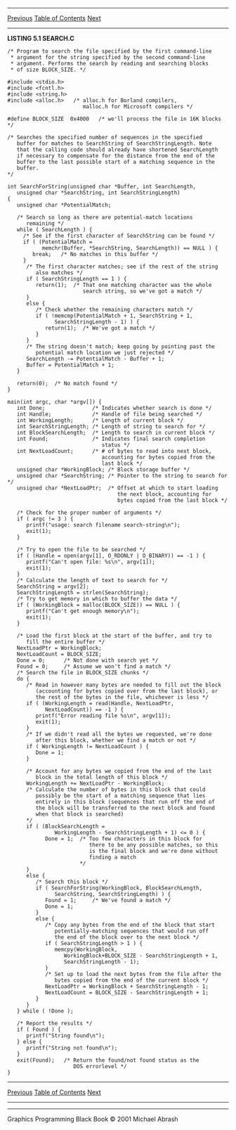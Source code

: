   ------------------------ --------------------------------- --------------------
  [Previous](05-02.html)   [Table of Contents](index.html)   [Next](05-04.html)
  ------------------------ --------------------------------- --------------------

**LISTING 5.1 SEARCH.C**

    /* Program to search the file specified by the first command-line
     * argument for the string specified by the second command-line
     * argument. Performs the search by reading and searching blocks
     * of size BLOCK_SIZE. */

    #include <stdio.h>
    #include <fcntl.h>
    #include <string.h>
    #include <alloc.h>   /* alloc.h for Borland compilers,
                            malloc.h for Microsoft compilers */

    #define BLOCK_SIZE  0x4000   /* we'll process the file in 16K blocks */

    /* Searches the specified number of sequences in the specified
       buffer for matches to SearchString of SearchStringLength. Note
       that the calling code should already have shortened SearchLength
       if necessary to compensate for the distance from the end of the
       buffer to the last possible start of a matching sequence in the
       buffer.
    */

    int SearchForString(unsigned char *Buffer, int SearchLength,
       unsigned char *SearchString, int SearchStringLength)
    {
       unsigned char *PotentialMatch;

       /* Search so long as there are potential-match locations
          remaining */
       while ( SearchLength ) {
         /* See if the first character of SearchString can be found */
         if ( (PotentialMatch =
               memchr(Buffer, *SearchString, SearchLength)) == NULL ) {
            break;   /* No matches in this buffer */
         }
          /* The first character matches; see if the rest of the string
             also matches */
          if ( SearchStringLength == 1 ) {
             return(1);  /* That one matching character was the whole
                            search string, so we've got a match */
          }
          else {
             /* Check whether the remaining characters match */
             if ( !memcmp(PotentialMatch + 1, SearchString + 1,
                   SearchStringLength - 1) ) {
                return(1);  /* We've got a match */
             }
          }
          /* The string doesn't match; keep going by pointing past the
             potential match location we just rejected */
          SearchLength -= PotentialMatch - Buffer + 1;
          Buffer = PotentialMatch + 1;
       }

       return(0);  /* No match found */
    }

    main(int argc, char *argv[]) {
       int Done;               /* Indicates whether search is done */
       int Handle;             /* Handle of file being searched */
       int WorkingLength;      /* Length of current block */
       int SearchStringLength; /* Length of string to search for */
       int BlockSearchLength;  /* Length to search in current block */
       int Found;              /* Indicates final search completion
                                  status */
       int NextLoadCount;      /* # of bytes to read into next block,
                                  accounting for bytes copied from the
                                  last block */
       unsigned char *WorkingBlock; /* Block storage buffer */
       unsigned char *SearchString; /* Pointer to the string to search for */
       unsigned char *NextLoadPtr;  /* Offset at which to start loading
                                       the next block, accounting for
                                       bytes copied from the last block */

       /* Check for the proper number of arguments */
       if ( argc != 3 ) {
          printf("usage: search filename search-string\n");
          exit(1);
       }

       /* Try to open the file to be searched */
       if ( (Handle = open(argv[1], O_RDONLY | O_BINARY)) == -1 ) {
          printf("Can't open file: %s\n", argv[1]);
          exit(1);
       }
       /* Calculate the length of text to search for */
       SearchString = argv[2];
       SearchStringLength = strlen(SearchString);
       /* Try to get memory in which to buffer the data */
       if ( (WorkingBlock = malloc(BLOCK_SIZE)) == NULL ) {
          printf("Can't get enough memory\n");
          exit(1);
       }

       /* Load the first block at the start of the buffer, and try to
          fill the entire buffer */
       NextLoadPtr = WorkingBlock;
       NextLoadCount = BLOCK_SIZE;
       Done = 0;      /* Not done with search yet */
       Found = 0;     /* Assume we won't find a match */
       /* Search the file in BLOCK_SIZE chunks */
       do {
          /* Read in however many bytes are needed to fill out the block
             (accounting for bytes copied over from the last block), or
             the rest of the bytes in the file, whichever is less */
          if ( (WorkingLength = read(Handle, NextLoadPtr,
                NextLoadCount)) == -1 ) {
             printf("Error reading file %s\n", argv[1]);
             exit(1);
          }
          /* If we didn't read all the bytes we requested, we're done
             after this block, whether we find a match or not */
          if ( WorkingLength != NextLoadCount ) {
             Done = 1;
          }

          /* Account for any bytes we copied from the end of the last
             block in the total length of this block */
          WorkingLength += NextLoadPtr - WorkingBlock;
          /* Calculate the number of bytes in this block that could
             possibly be the start of a matching sequence that lies
             entirely in this block (sequences that run off the end of
             the block will be transferred to the next block and found
             when that block is searched)
          */
          if ( (BlockSearchLength =
                   WorkingLength - SearchStringLength + 1) <= 0 ) {
                Done = 1;  /* Too few characters in this block for
                              there to be any possible matches, so this
                              is the final block and we're done without
                              finding a match
                           */
          }
          else {
             /* Search this block */
             if ( SearchForString(WorkingBlock, BlockSearchLength,
                   SearchString, SearchStringLength) ) {
                Found = 1;     /* We've found a match */
                Done = 1;
             }
             else {
                /* Copy any bytes from the end of the block that start
                   potentially-matching sequences that would run off
                   the end of the block over to the next block */
                if ( SearchStringLength > 1 ) {
                   memcpy(WorkingBlock,
                      WorkingBlock+BLOCK_SIZE - SearchStringLength + 1,
                      SearchStringLength - 1);
                }
                /* Set up to load the next bytes from the file after the
                   bytes copied from the end of the current block */
                NextLoadPtr = WorkingBlock + SearchStringLength - 1;
                NextLoadCount = BLOCK_SIZE - SearchStringLength + 1;
             }
          }
       } while ( !Done );

       /* Report the results */
       if ( Found ) {
          printf("String found\n");
       } else {
          printf("String not found\n");
       }
       exit(Found);   /* Return the found/not found status as the
                         DOS errorlevel */
    }

  ------------------------ --------------------------------- --------------------
  [Previous](05-02.html)   [Table of Contents](index.html)   [Next](05-04.html)
  ------------------------ --------------------------------- --------------------

* * * * *

Graphics Programming Black Book © 2001 Michael Abrash
